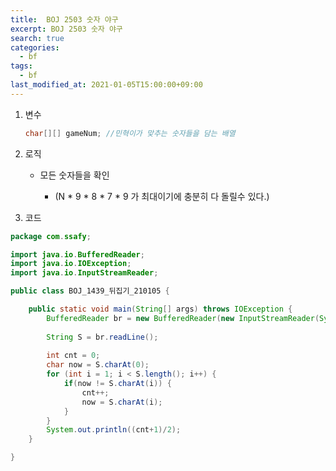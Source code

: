 ```yaml
---
title:  BOJ 2503 숫자 야구
excerpt: BOJ 2503 숫자 야구
search: true
categories: 
  - bf
tags: 
  - bf
last_modified_at: 2021-01-05T15:00:00+09:00
---
```


1. 변수

   ```java
   char[][] gameNum; //민혁이가 맞추는 숫자들을 담는 배열
   ```
   
   
   
2. 로직

   * 모든 숫자들을 확인

     * (N * 9 * 8 * 7 * 9 가 최대이기에 충분히 다 돌릴수 있다.)
     
     

3. 코드

```java
package com.ssafy;

import java.io.BufferedReader;
import java.io.IOException;
import java.io.InputStreamReader;

public class BOJ_1439_뒤집기_210105 {

	public static void main(String[] args) throws IOException {
		BufferedReader br = new BufferedReader(new InputStreamReader(System.in));
		
		String S = br.readLine();
		
		int cnt = 0;
		char now = S.charAt(0);
		for (int i = 1; i < S.length(); i++) {
			if(now != S.charAt(i)) {
				cnt++;
				now = S.charAt(i);
			}
		}
		System.out.println((cnt+1)/2);
	}

}
```


